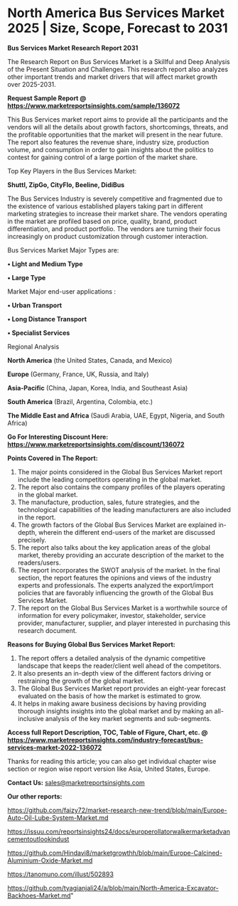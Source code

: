  # North America Bus Services Market 2025 | Size, Scope, Forecast to 2031

<strong>Bus Services Market Research Report 2031</strong>

The Research Report on Bus Services Market is a Skillful and Deep Analysis of the Present Situation and Challenges. This research report also analyzes other important trends and market drivers that will affect market growth over 2025-2031.

<strong>Request Sample Report @ <a href=https://www.marketreportsinsights.com/sample/136072>https://www.marketreportsinsights.com/sample/136072</a></strong>

This Bus Services market report aims to provide all the participants and the vendors will all the details about growth factors, shortcomings, threats, and the profitable opportunities that the market will present in the near future. The report also features the revenue share, industry size, production volume, and consumption in order to gain insights about the politics to contest for gaining control of a large portion of the market share.

Top Key Players in the Bus Services Market:

<strong>Shuttl, ZipGo, CityFlo, Beeline, DidiBus</strong>

The Bus Services Industry is severely competitive and fragmented due to the existence of various established players taking part in different marketing strategies to increase their market share. The vendors operating in the market are profiled based on price, quality, brand, product differentiation, and product portfolio. The vendors are turning their focus increasingly on product customization through customer interaction.

Bus Services Market Major Types are:

<strong>• Light and Medium Type

• Large Type</strong>

Market Major end-user applications :

<strong>• Urban Transport

• Long Distance Transport

• Specialist Services</strong>

Regional Analysis

</u><strong><b>North America</b></strong> (the United States, Canada, and Mexico)

<strong><b>Europe </b></strong>(Germany, France, UK, Russia, and Italy)

<strong><b>Asia-Pacific</b></strong> (China, Japan, Korea, India, and Southeast Asia)

<strong><b>South America</b></strong> (Brazil, Argentina, Colombia, etc.)

<strong><b>The Middle East and Africa</b></strong> (Saudi Arabia, UAE, Egypt, Nigeria, and South Africa)

<strong>Go For Interesting Discount Here: <a href=https://www.marketreportsinsights.com/discount/136072>https://www.marketreportsinsights.com/discount/136072</a></strong>

<strong>Points Covered in The Report:</strong>
<ol>
  <li>The major points considered in the Global Bus Services Market report include the leading competitors operating in the global market.</li>
  <li>The report also contains the company profiles of the players operating in the global market.</li>
  <li>The manufacture, production, sales, future strategies, and the technological capabilities of the leading manufacturers are also included in the report.</li>
  <li>The growth factors of the Global Bus Services Market are explained in-depth, wherein the different end-users of the market are discussed precisely.</li>
  <li>The report also talks about the key application areas of the global market, thereby providing an accurate description of the market to the readers/users.</li>
  <li>The report incorporates the SWOT analysis of the market. In the final section, the report features the opinions and views of the industry experts and professionals. The experts analyzed the export/import policies that are favorably influencing the growth of the Global Bus Services Market.</li>
  <li>The report on the Global Bus Services Market is a worthwhile source of information for every policymaker, investor, stakeholder, service provider, manufacturer, supplier, and player interested in purchasing this research document.</li>
</ol>
<strong>Reasons for Buying Global Bus Services Market Report:</strong>

<ol>
  <li>The report offers a detailed analysis of the dynamic competitive landscape that keeps the reader/client well ahead of the competitors.</li>
  <li>It also presents an in-depth view of the different factors driving or restraining the growth of the global market.</li>
  <li>The Global Bus Services Market report provides an eight-year forecast evaluated on the basis of how the market is estimated to grow.</li>
  <li>It helps in making aware business decisions by having providing thorough insights insights into the global market and by making an all-inclusive analysis of the key market segments and sub-segments.</li>
</ol>
<strong>Access full Report Description, TOC, Table of Figure, Chart, etc. @ <a href=https://www.marketreportsinsights.com/industry-forecast/bus-services-market-2022-136072>https://www.marketreportsinsights.com/industry-forecast/bus-services-market-2022-136072</a></strong>


Thanks for reading this article; you can also get individual chapter wise section or region wise report version like Asia, United States, Europe.

<strong>Contact Us:</strong>
sales@marketreportsinsights.com

<strong>Our other reports:</strong>

<a href=https://github.com/faizy72/market-research-new-trend/blob/main/Europe-Auto-Oil-Lube-System-Market.md>https://github.com/faizy72/market-research-new-trend/blob/main/Europe-Auto-Oil-Lube-System-Market.md</a>

<a href=https://issuu.com/reportsinsights24/docs/europerollatorwalkermarketadvancementoutlookindust>https://issuu.com/reportsinsights24/docs/europerollatorwalkermarketadvancementoutlookindust</a>

<a href=https://github.com/Hindavi8/marketgrowthh/blob/main/Europe-Calcined-Aluminium-Oxide-Market.md>https://github.com/Hindavi8/marketgrowthh/blob/main/Europe-Calcined-Aluminium-Oxide-Market.md</a>

<a href=https://tanomuno.com/illust/502893>https://tanomuno.com/illust/502893</a>

<a href=https://github.com/tyagianjali24/a/blob/main/North-America-Excavator-Backhoes-Market.md>https://github.com/tyagianjali24/a/blob/main/North-America-Excavator-Backhoes-Market.md</a>"
